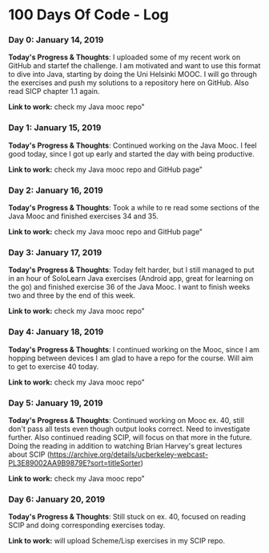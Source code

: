 # 100 Days Of Code - Log

### Day 0: January 14, 2019 

**Today's Progress & Thoughts**: I uploaded some of my recent work on GitHub and startef the challenge. I am motivated and want to use this format to dive into Java, starting by doing the Uni Helsinki MOOC. I will go through the exercises and push my solutions to a repository here on GitHub. Also read SICP chapter 1.1 again.

**Link to work:** check my Java mooc repo"

### Day 1: January 15, 2019 

**Today's Progress & Thoughts**: Continued working on the Java Mooc. I feel good today, since I got up early and started the day with being productive.

**Link to work:** check my Java mooc repo and GitHub page"

### Day 2: January 16, 2019 

**Today's Progress & Thoughts**: Took a while to re read some sections of the Java Mooc and finished exercises 34 and 35.

**Link to work:** check my Java mooc repo and GitHub page"

### Day 3: January 17, 2019 

**Today's Progress & Thoughts**: Today felt harder, but I still managed to put in an hour of SoloLearn Java exercises (Android app, great for learning on the go) and finished exercise 36 of the Java Mooc. I want to finish weeks two and three by the end of this week.

**Link to work:** check my Java mooc repo"

### Day 4: January 18, 2019 

**Today's Progress & Thoughts**: I continued working on the Mooc, since I am hopping between devices I am glad to have a repo for the course. Will aim to get to exercise 40 today.

**Link to work:** check my Java mooc repo"

### Day 5: January 19, 2019 

**Today's Progress & Thoughts**: Continued working on Mooc ex. 40, still don't pass all tests even though output looks correct. Need to investigate further. Also continued reading SCIP, will focus on that more in the future. Doing the reading in addition to watching Brian Harvey's great lectures about SCIP (https://archive.org/details/ucberkeley-webcast-PL3E89002AA9B9879E?sort=titleSorter)

**Link to work:** check my Java mooc repo"

### Day 6: January 20, 2019 

**Today's Progress & Thoughts**: Still stuck on ex. 40, focused on reading SCIP and doing corresponding exercises today.

**Link to work:** will upload Scheme/Lisp exercises in my SCIP repo.
